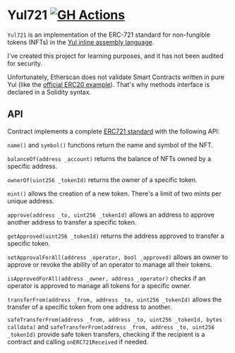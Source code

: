 # Yul721 [![GH Actions](https://github.com/pawurb/Yul721/actions/workflows/test.yml/badge.svg)](https://github.com/pawurb/Yul721/actions)

`Yul721` is an implementation of the ERC-721 standard for non-fungible tokens (NFTs) in the [Yul inline assembly language](https://docs.soliditylang.org/en/v0.8.21/yul.html).

I've created this project for learning purposes, and it has not been audited for security.

Unfortunately, Etherscan does not validate Smart Contracts written in pure Yul (like the [official ERC20 example](https://docs.soliditylang.org/en/v0.8.21/yul.html#complete-erc20-example)). That's why methods interface is declared in a Solidity syntax.

## API

Contract implements a complete [ERC721 standard](https://eips.ethereum.org/EIPS/eip-721) with the following API:

`name()` and `symbol()` functions return the name and symbol of the NFT.

`balanceOf(address _account)` returns the balance of NFTs owned by a specific address.

`ownerOf(uint256 _tokenId)` returns the owner of a specific token.

`mint()` allows the creation of a new token. There's a limit of two mints per unique address.

`approve(address _to, uint256 _tokenId)` allows an address to approve another address to transfer a specific token.

`getApproved(uint256 _tokenId)` returns the address approved to transfer a specific token.

`setApprovalForAll(address _operator, bool _approved)` allows an owner to approve or revoke the ability of an operator to manage all their tokens.

`isApprovedForAll(address _owner, address _operator)` checks if an operator is approved to manage all tokens for a specific owner.

`transferFrom(address _from, address _to, uint256 _tokenId)` allows the transfer of a specific token from one address to another.

`safeTransferFrom(address _from, address _to, uint256 _tokenId, bytes calldata)` and `safeTransferFrom(address _from, address _to, uint256 _tokenId)` provide safe token transfers, checking if the recipient is a contract and calling `onERC721Received` if needed.
